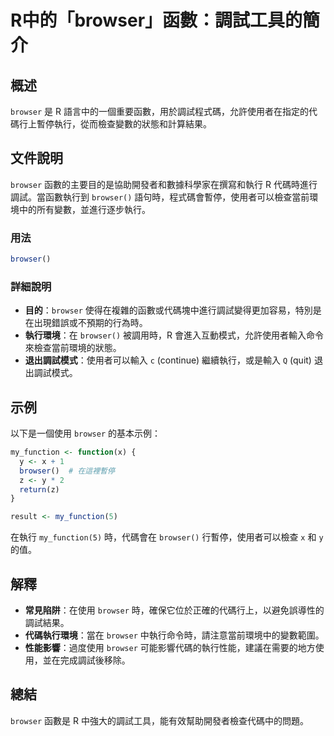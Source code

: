 <!--
Meta Description: # R中的「browser」函數：調試工具的簡介 ## 概述 `browser` 是 R 語言中的一個重要函數，用於調試程式碼，允許使用者在指定的代碼行上暫停執行，從而檢查變數的狀態和計算結果。 ## 文件說明 `browser` 函數的主要目的是協助開發者和數據科學家在撰寫和執行 R 代碼時進行調...
Meta Keywords: browser, my_function, 退出調試模式, r中的, 調試工具的簡介
-->

# R中的「browser」函數：調試工具的簡介

## 概述
`browser` 是 R 語言中的一個重要函數，用於調試程式碼，允許使用者在指定的代碼行上暫停執行，從而檢查變數的狀態和計算結果。

## 文件說明
`browser` 函數的主要目的是協助開發者和數據科學家在撰寫和執行 R 代碼時進行調試。當函數執行到 `browser()` 語句時，程式碼會暫停，使用者可以檢查當前環境中的所有變數，並進行逐步執行。

### 用法
```R
browser()
```

### 詳細說明
- **目的**：`browser` 使得在複雜的函數或代碼塊中進行調試變得更加容易，特別是在出現錯誤或不預期的行為時。
- **執行環境**：在 `browser()` 被調用時，R 會進入互動模式，允許使用者輸入命令來檢查當前環境的狀態。
- **退出調試模式**：使用者可以輸入 `c` (continue) 繼續執行，或是輸入 `Q` (quit) 退出調試模式。

## 示例
以下是一個使用 `browser` 的基本示例：

```R
my_function <- function(x) {
  y <- x + 1
  browser()  # 在這裡暫停
  z <- y * 2
  return(z)
}

result <- my_function(5)
```
在執行 `my_function(5)` 時，代碼會在 `browser()` 行暫停，使用者可以檢查 `x` 和 `y` 的值。

## 解釋
- **常見陷阱**：在使用 `browser` 時，確保它位於正確的代碼行上，以避免誤導性的調試結果。
- **代碼執行環境**：當在 `browser` 中執行命令時，請注意當前環境中的變數範圍。
- **性能影響**：過度使用 `browser` 可能影響代碼的執行性能，建議在需要的地方使用，並在完成調試後移除。

## 總結
`browser` 函數是 R 中強大的調試工具，能有效幫助開發者檢查代碼中的問題。